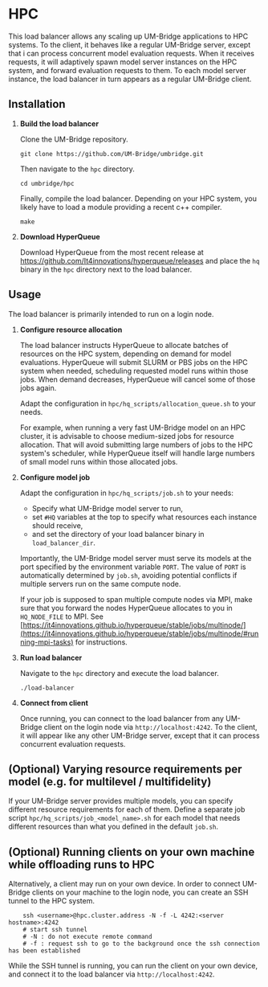 # HPC

This load balancer allows any scaling up UM-Bridge applications to HPC systems. To the client, it behaves like a regular UM-Bridge server, except that i can process concurrent model evaluation requests. When it receives requests, it will adaptively spawn model server instances on the HPC system, and forward evaluation requests to them. To each model server instance, the load balancer in turn appears as a regular UM-Bridge client.

## Installation

1. **Build the load balancer**
  
   Clone the UM-Bridge repository.
 
   ```
   git clone https://github.com/UM-Bridge/umbridge.git
   ```
   
   Then navigate to the `hpc` directory.

   ```
   cd umbridge/hpc
   ```
   
   Finally, compile the load balancer. Depending on your HPC system, you likely have to load a module providing a recent c++ compiler.

   ```
   make
   ```

2. **Download HyperQueue**
   
   Download HyperQueue from the most recent release at https://github.com/It4innovations/hyperqueue/releases and place the `hq` binary in the `hpc` directory next to the load balancer.

## Usage

The load balancer is primarily intended to run on a login node.

1. **Configure resource allocation**

   The load balancer instructs HyperQueue to allocate batches of resources on the HPC system, depending on demand for model evaluations. HyperQueue will submit SLURM or PBS jobs on the HPC system when needed, scheduling requested model runs within those jobs. When demand decreases, HyperQueue will cancel some of those jobs again.
  
   Adapt the configuration in ``hpc/hq_scripts/allocation_queue.sh`` to your needs.

   For example, when running a very fast UM-Bridge model on an HPC cluster, it is advisable to choose medium-sized jobs for resource allocation. That will avoid submitting large numbers of jobs to the HPC system's scheduler, while HyperQueue itself will handle large numbers of small model runs within those allocated jobs.

2. **Configure model job**

   Adapt the configuration in ``hpc/hq_scripts/job.sh`` to your needs:
   * Specify what UM-Bridge model server to run,
   * set `#HQ` variables at the top to specify what resources each instance should receive,
   * and set the directory of your load balancer binary in `load_balancer_dir`.

   Importantly, the UM-Bridge model server must serve its models at the port specified by the environment variable `PORT`. The value of `PORT` is automatically determined by `job.sh`, avoiding potential conflicts if multiple servers run on the same compute node.

   If your job is supposed to span multiple compute nodes via MPI, make sure that you forward the nodes HyperQueue allocates to you in `HQ_NODE_FILE` to MPI. See [https://it4innovations.github.io/hyperqueue/stable/jobs/multinode/](https://it4innovations.github.io/hyperqueue/stable/jobs/multinode/#running-mpi-tasks) for instructions.

4. **Run load balancer**

   Navigate to the `hpc` directory and execute the load balancer.

   ```
   ./load-balancer
   ```

5. **Connect from client**

   Once running, you can connect to the load balancer from any UM-Bridge client on the login node via `http://localhost:4242`. To the client, it will appear like any other UM-Bridge server, except that it can process concurrent evaluation requests.

## (Optional) Varying resource requirements per model (e.g. for multilevel / multifidelity)

If your UM-Bridge server provides multiple models, you can specify different resource requirements for each of them. Define a separate job script ``hpc/hq_scripts/job_<model_name>.sh`` for each model that needs different resources than what you defined in the default ``job.sh``.

## (Optional) Running clients on your own machine while offloading runs to HPC

Alternatively, a client may run on your own device. In order to connect UM-Bridge clients on your machine to the login node, you can create an SSH tunnel to the HPC system.

```
    ssh <username>@hpc.cluster.address -N -f -L 4242:<server hostname>:4242
    # start ssh tunnel
    # -N : do not execute remote command
    # -f : request ssh to go to the background once the ssh connection has been established
```

While the SSH tunnel is running, you can run the client on your own device, and connect it to the load balancer via `http://localhost:4242`.
